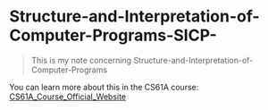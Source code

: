 # Structure-and-Interpretation-of-Computer-Programs-SICP-

>This is my note concerning Structure-and-Interpretation-of-Computer-Programs

You can learn more about this in the CS61A course: [CS61A_Course_Official_Website](https://inst.eecs.berkeley.edu/~cs61a/su20/)
